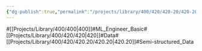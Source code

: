 ```yaml
---
{"dg-publish":true,"permalink":"/projects/library/400/420/420-20/420-20/","noteIcon":"0","created":"2024-02-21T00:49:40.833+09:00","updated":"2024-04-10T19:22:39.455+09:00"}
---
```


#[[Projects/Library/400/400\|400]]#ML_Engineer_Basic#[[Projects/Library/400/420/420\|420]]#Data#[[Projects/Library/400/420/420.20/420.20\|420.20]]#Semi-structured_Data

